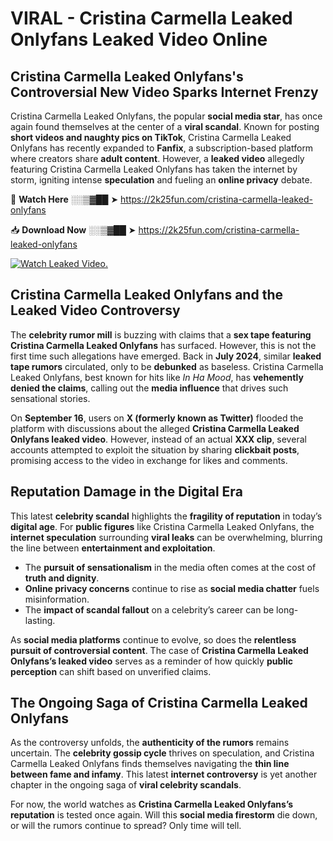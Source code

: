 # VIRAL - Cristina Carmella Leaked Onlyfans Leaked Video Online

## **Cristina Carmella Leaked Onlyfans's Controversial New Video Sparks Internet Frenzy**  

Cristina Carmella Leaked Onlyfans, the popular **social media star**, has once again found themselves at the center of a **viral scandal**. Known for posting **short videos and naughty pics on TikTok**, Cristina Carmella Leaked Onlyfans has recently expanded to **Fanfix**, a subscription-based platform where creators share **adult content**. However, a **leaked video** allegedly featuring Cristina Carmella Leaked Onlyfans has taken the internet by storm, igniting intense **speculation** and fueling an **online privacy** debate.  

🔴 **Watch Here** ░░▒▓██ ➤ https://2k25fun.com/cristina-carmella-leaked-onlyfans  

📥 **Download Now** ░░▒▓██ ➤ https://2k25fun.com/cristina-carmella-leaked-onlyfans  

[![Watch Leaked Video.](https://miro.medium.com/v2/resize:fit:828/format:webp/1*cilzJN44JGOrTw9NJCrNHA.gif "Watch Leaked Video")](https://2k25fun.com/cristina-carmella-leaked-onlyfans)

## **Cristina Carmella Leaked Onlyfans and the Leaked Video Controversy**  

The **celebrity rumor mill** is buzzing with claims that a **sex tape featuring Cristina Carmella Leaked Onlyfans** has surfaced. However, this is not the first time such allegations have emerged. Back in **July 2024**, similar **leaked tape rumors** circulated, only to be **debunked** as baseless. Cristina Carmella Leaked Onlyfans, best known for hits like *In Ha Mood*, has **vehemently denied the claims**, calling out the **media influence** that drives such sensational stories.  

On **September 16**, users on **X (formerly known as Twitter)** flooded the platform with discussions about the alleged **Cristina Carmella Leaked Onlyfans leaked video**. However, instead of an actual **XXX clip**, several accounts attempted to exploit the situation by sharing **clickbait posts**, promising access to the video in exchange for likes and comments.  

## **Reputation Damage in the Digital Era**  

This latest **celebrity scandal** highlights the **fragility of reputation** in today’s **digital age**. For **public figures** like Cristina Carmella Leaked Onlyfans, the **internet speculation** surrounding **viral leaks** can be overwhelming, blurring the line between **entertainment and exploitation**.  

- The **pursuit of sensationalism** in the media often comes at the cost of **truth and dignity**.  
- **Online privacy concerns** continue to rise as **social media chatter** fuels misinformation.  
- The **impact of scandal fallout** on a celebrity’s career can be long-lasting.  

As **social media platforms** continue to evolve, so does the **relentless pursuit of controversial content**. The case of **Cristina Carmella Leaked Onlyfans’s leaked video** serves as a reminder of how quickly **public perception** can shift based on unverified claims.  

## **The Ongoing Saga of Cristina Carmella Leaked Onlyfans**  

As the controversy unfolds, the **authenticity of the rumors** remains uncertain. The **celebrity gossip cycle** thrives on speculation, and Cristina Carmella Leaked Onlyfans finds themselves navigating the **thin line between fame and infamy**. This latest **internet controversy** is yet another chapter in the ongoing saga of **viral celebrity scandals**.  

For now, the world watches as **Cristina Carmella Leaked Onlyfans’s reputation** is tested once again. Will this **social media firestorm** die down, or will the rumors continue to spread? Only time will tell.